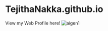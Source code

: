 # TejithaNakka.github.io

View my Web Profile here!
![aigen1](https://github.com/TejithaNakka/TejithaNakka.github.io/assets/98251198/f70da88a-27b7-4119-9ac0-17a046eb418f)
